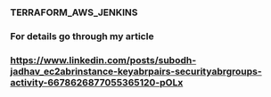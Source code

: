 ### TERRAFORM_AWS_JENKINS
### For details go through my article 
### https://www.linkedin.com/posts/subodh-jadhav_ec2abrinstance-keyabrpairs-securityabrgroups-activity-6678626877055365120-pOLx
